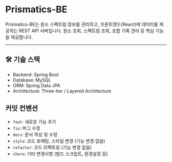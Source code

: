# Prismatics-BE

Prismatics-BE는 원소 스펙트럼 정보를 관리하고, 프론트엔드(React)에 데이터를 제공하는 REST API 서버입니다.
원소 조회, 스펙트럼 조회, 조합 기록 관리 등 핵심 기능을 제공합니다.

---

## 🛠 기술 스택
- Backend: Spring Boot 
- Database: MySQL
- ORM: Spring Data JPA
- Architecture: Three-tier / Layered Architecture

## 커밋 컨벤션

- `feat`: 새로운 기능 추가
- `fix`: 버그 수정
- `docs`: 문서 작성 및 수정
- `style`: 코드 포매팅, 스타일 변경 (기능 변경 없음)
- `refactor`: 코드 리팩토링 (기능 변경 없음)
- `chore`: 기타 변경사항 (빌드 스크립트, 환경설정 등)